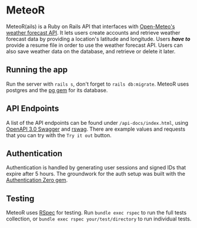 # MeteoR

MeteoR(ails) is a Ruby on Rails API that interfaces with [Open-Meteo's weather forecast API](open-meteo.com). It lets users create accounts and retrieve weather forecast data by providing a location's latitude and longitude. Users _**have to**_ provide a resume file in order to use the weather forecast API. Users can also save weather data on the database, and retrieve or delete it later.

## Running the app
Run the server with `rails s`, don't forget to `rails db:migrate`. MeteoR uses postgres and the [pg gem](https://github.com/ged/ruby-pg) for its database.

## API Endpoints
A list of the API endpoints can be found under `/api-docs/index.html`, using [OpenAPI 3.0 Swagger](https://swagger.io/) and [rswag](https://github.com/rswag/rswag). There are example values and requests that you can try with the `Try it out` button.

## Authentication
Authentication is handled by generating user sessions and signed IDs that expire after 5 hours. The groundwork for the auth setup was built with the [Authentication Zero gem](https://github.com/lazaronixon/authentication-zero).

## Testing
MeteoR uses [RSpec](https://github.com/rspec/rspec-rails) for testing. Run `bundle exec rspec` to run the full tests collection, or `bundle exec rspec your/test/directory` to run individual tests.
